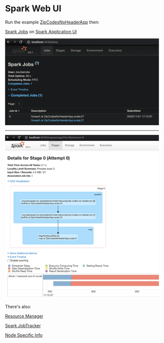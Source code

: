 # Spark Web UI

Run the example [ZipCodesNoHeaderApp](../src/main/scala/com/backwards/spark/ZipCodesNoHeaderApp.scala) then:

[Spark Jobs](http://localhost:4040/jobs/) on [Spark Application UI](http://localhost:4040)

![Spark Jobs](images/spark-jobs.png)

---

![Stages](images/stages.png)

There's also:

[Resource Manager](http://localhost:9870)

[Spark JobTracker](http://localhost:8088)

[Node Specific Info](http://localhost:8042)